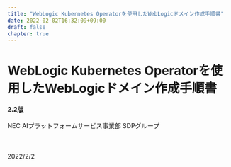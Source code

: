 ```yaml
---
title: "WebLogic Kubernetes Operatorを使用したWebLogicドメイン作成手順書"
date: 2022-02-02T16:32:09+09:00
draft: false
chapter: true
---
```


# WebLogic Kubernetes Operatorを使用したWebLogicドメイン作成手順書


**2.2版**  
&nbsp;  
NEC AIプラットフォームサービス事業部 SDPグループ  
&nbsp;
&nbsp;  
&nbsp;  
&nbsp;  
2022/2/2